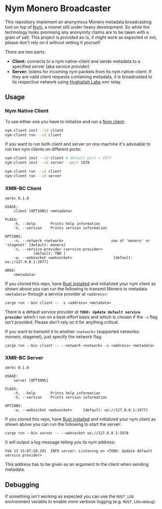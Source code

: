 # Nym Monero Broadcaster
This repository implement an anonymous Monero metadata broadcasting tool on top of
[Nym](https://github.com/nymtech/nym), a mixnet still under heavy development. So while the technology looks promising
any anonymity claims are to be taken with a grain of salt. This project is provided as-is, it might work as expected or
not, please don't rely on it without vetting it yourself. 

There are two parts:
* **Client:** connects to a nym native-client and sends metadata to a specified server (aka service provider)
* **Server:** listens for incoming nym packets from its nym native-client. If they are valid client requests containing
metadata, it is broadcasted to its respective network using [Hyahatiph Labs](https://hiahatf.org) xmr relay.

## Usage
### Nym Native Client
To use either one you have to initialize and run a [Nym client](https://nymtech.net/docs/build-peapps/native-client/):

```bash
nym-client init --id client
nym-client run --id client
```

If you want to run both client and server on one machine it's advisable to run two nym clients on different ports:

```bash
nym-client init --id client # default port = 1977
nym-client init --id server --port 1978

nym-client run --id client
nym-client run --id server
``` 

### XMR-BC Client
```
xmrbc 0.1.0

USAGE:
    client [OPTIONS] <metadata>

FLAGS:
    -h, --help       Prints help information
    -V, --version    Prints version information

OPTIONS:
    -n, --network <network>                      one of 'monero' or 'stagenet' [default: monero]
    -s, --service-provider <service-provider>
             [default: TBD ]
    -w, --websocket <websocket>                   [default: ws://127.0.0.1:1977]

ARGS:
    <metadata>    
```

If you cloned this repo, have [Rust installed](https://rustup.rs/) and initialized your nym client as shown above you
can run the following to transmit Monero tx metadata `<metadata>` through a service provider at `<address>`:

```
cargo run --bin client -- -s <address> <metadata>
```

There is a default service provider at <b>`TODO: Update default service provider`</b>
which I run on a best-effort basis and which is chosen if the `-s` flag isn't provided. Please don't rely on it for anything critical.

If you want to transmit it to another `<network>` (supported networks: monero, stagenet), just specify the network
flag:

```
cargo run --bin client -- --network <network> -s <address> <metadata>
```

### XMR-BC Server
```
xmrbc 0.1.0

USAGE:
    server [OPTIONS]

FLAGS:
    -h, --help       Prints help information
    -V, --version    Prints version information

OPTIONS:
    -w, --websocket <websocket>     [default: ws://127.0.0.1:1977]
```

If you cloned this repo, have [Rust installed](https://rustup.rs/) and initialized your nym client as shown above you
can run the following to start the server:

```
cargo run --bin server -- --websocket ws://127.0.0.1:1978
```

It will output a log message telling you its nym address:

```
Feb 13 15:07:20.291  INFO server: Listening on <TODO: Update default service provider>
```

This address has to be given as an argument to the client when sending metadata.

## Debugging
If something isn't working as expected you can use the `RUST_LOG` environment variable to enable more verbose logging
(e.g. `RUST_LOG=debug`).
